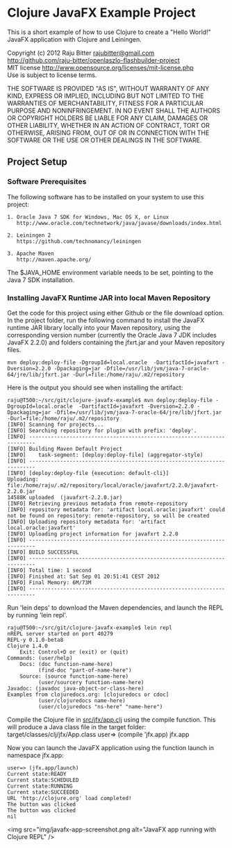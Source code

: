 # Clojure JavaFX Example Project

This is a short example of how to use Clojure to create a "Hello World!" JavaFX application with Clojure and Leiningen.

   Copyright (c) 2012 Raju Bitter rajubitter@gmail.com  
   http://github.com/raju-bitter/openlaszlo-flashbuilder-project  
   MIT license http://www.opensource.org/licenses/mit-license.php  
   Use is subject to license terms.  

   THE SOFTWARE IS PROVIDED "AS IS", WITHOUT WARRANTY OF ANY KIND, EXPRESS OR
   IMPLIED, INCLUDING BUT NOT LIMITED TO THE WARRANTIES OF MERCHANTABILITY,
   FITNESS FOR A PARTICULAR PURPOSE AND NONINFRINGEMENT. IN NO EVENT SHALL THE
   AUTHORS OR COPYRIGHT HOLDERS BE LIABLE FOR ANY CLAIM, DAMAGES OR OTHER
   LIABILITY, WHETHER IN AN ACTION OF CONTRACT, TORT OR OTHERWISE, ARISING FROM,
   OUT OF OR IN CONNECTION WITH THE SOFTWARE OR THE USE OR OTHER DEALINGS IN
   THE SOFTWARE.


## Project Setup

### Software Prerequisites
The following software has to be installed on your system to use this project:

    1. Oracle Java 7 SDK for Windows, Mac OS X, or Linux
       http://www.oracle.com/technetwork/java/javase/downloads/index.html

    2. Leiningen 2
       https://github.com/technomancy/leiningen

    3. Apache Maven
       http://maven.apache.org/

The $JAVA_HOME environment variable needs to be set, pointing to the Java 7 SDK installation.

### Installing JavaFX Runtime JAR into local Maven Repository

Get the code for this project using either Github or the file download option. In the project folder, run the following command to install the JavaFX runtime JAR library locally into your Maven repository, using the corresponding version number (currently the Oracle Java 7 JDK includes JavaFX 2.2.0) and folders containing the jfxrt.jar and your Maven repository files.

    mvn deploy:deploy-file -DgroupId=local.oracle  -DartifactId=javafxrt -Dversion=2.2.0 -Dpackaging=jar -Dfile=/usr/lib/jvm/java-7-oracle-64/jre/lib/jfxrt.jar -Durl=file:/home/raju/.m2/repository

Here is the output you should see when installing the artifact:

    raju@T500:~/src/git/clojure-javafx-example$ mvn deploy:deploy-file -DgroupId=local.oracle  -DartifactId=javafxrt -Dversion=2.2.0 -Dpackaging=jar -Dfile=/usr/lib/jvm/java-7-oracle-64/jre/lib/jfxrt.jar -Durl=file:/home/raju/.m2/repository
    [INFO] Scanning for projects...
    [INFO] Searching repository for plugin with prefix: 'deploy'.
    [INFO] ------------------------------------------------------------------------
    [INFO] Building Maven Default Project
    [INFO]    task-segment: [deploy:deploy-file] (aggregator-style)
    [INFO] ------------------------------------------------------------------------
    [INFO] [deploy:deploy-file {execution: default-cli}]
    Uploading: file:/home/raju/.m2/repository/local/oracle/javafxrt/2.2.0/javafxrt-2.2.0.jar
    14588K uploaded  (javafxrt-2.2.0.jar)
    [INFO] Retrieving previous metadata from remote-repository
    [INFO] repository metadata for: 'artifact local.oracle:javafxrt' could not be found on repository: remote-repository, so will be created
    [INFO] Uploading repository metadata for: 'artifact local.oracle:javafxrt'
    [INFO] Uploading project information for javafxrt 2.2.0
    [INFO] ------------------------------------------------------------------------
    [INFO] BUILD SUCCESSFUL
    [INFO] ------------------------------------------------------------------------
    [INFO] Total time: 1 second
    [INFO] Finished at: Sat Sep 01 20:51:41 CEST 2012
    [INFO] Final Memory: 6M/73M
    [INFO] ------------------------------------------------------------------------

Run 'lein deps' to download the Maven dependencies, and launch the REPL by running 'lein repl'.

    raju@T500:~/src/git/clojure-javafx-example$ lein repl
    nREPL server started on port 40279
    REPL-y 0.1.0-beta8
    Clojure 1.4.0
        Exit: Control+D or (exit) or (quit)
    Commands: (user/help)
        Docs: (doc function-name-here)
              (find-doc "part-of-name-here")
        Source: (source function-name-here)
              (user/sourcery function-name-here)
    Javadoc: (javadoc java-object-or-class-here)
    Examples from clojuredocs.org: [clojuredocs or cdoc]
              (user/clojuredocs name-here)
              (user/clojuredocs "ns-here" "name-here")
    
Compile the Clojure file in <a href="./src/jfx/app.clj">src/jfx/app.clj</a> using the compile function. This will produce a Java class file in the target folder: target/classes/clj/jfx/App.class 
    user=> (compile 'jfx.app)
    jfx.app

Now you can launch the JavaFX application using the function launch in namespace jfx.app:

    user=> (jfx.app/launch)
    Current state:READY
    Current state:SCHEDULED
    Current state:RUNNING
    Current state:SUCCEEDED
    URL 'http://clojure.org' load completed!
    The button was clicked
    The button was clicked
    nil

<img src="img/javafx-app-screenshot.png alt="JavaFX app running with Clojure REPL" />

